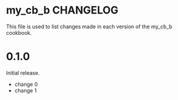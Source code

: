 # my_cb_b CHANGELOG

This file is used to list changes made in each version of the my_cb_b cookbook.

# 0.1.0

Initial release.

- change 0
- change 1

